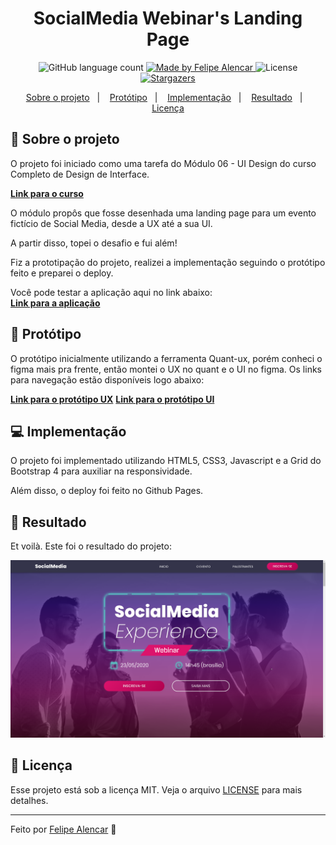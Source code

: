 <h1 align="center">SocialMedia Webinar's Landing Page</h1>

<p align="center">
  <img alt="GitHub language count" src="https://img.shields.io/github/languages/count/alencarfff/socialmedia-lp?color=%2304D361">

  <a href="https://linkedin.com/in/alencar-dev">
    <img alt="Made by Felipe Alencar" src="https://img.shields.io/badge/made%20by-Felipe%20Alencar-%2304D361">
  </a>

  <img alt="License" src="https://img.shields.io/badge/license-MIT-%2304D361">

  <a href="https://github.com/alencarfff/socialmedia-lp/stargazers">
    <img alt="Stargazers" src="https://img.shields.io/github/stars/alencarfff/socialmedia-lp?style=social">
  </a>
</p>

<p align="center">
  <a href="#rocket-sobre-o-projeto">Sobre o projeto</a>&nbsp;&nbsp;&nbsp;|&nbsp;&nbsp;&nbsp;
  <a href="#art-protótipo">Protótipo</a>&nbsp;&nbsp;&nbsp;|&nbsp;&nbsp;&nbsp;
  <a href="#computer-implementação">Implementação</a>&nbsp;&nbsp;&nbsp;|&nbsp;&nbsp;&nbsp;
  <a href="#clap-resultado">Resultado</a>&nbsp;&nbsp;&nbsp;|&nbsp;&nbsp;&nbsp;  
  <a href="#memo-licença">Licença</a>
</p>

## :rocket: Sobre o projeto

O projeto foi iniciado como uma tarefa do Módulo 06 - UI Design do curso Completo de Design de Interface.

**[Link para o curso](https://www.udemy.com/course/design-de-interface/)**

O módulo propôs que fosse desenhada uma landing page para um evento fictício de Social Media, desde a UX até a sua UI. 

A partir disso, topei o desafio e fui além! 

Fiz a prototipação do projeto, realizei a implementação seguindo o protótipo feito e preparei o deploy.

Você pode testar a aplicação aqui no link abaixo: <br/>
**[Link para a aplicação](https://alencarfff.github.io/socialmedia-lp/)**

## :art: Protótipo
O protótipo inicialmente utilizando a ferramenta Quant-ux, porém conheci o figma mais pra frente, então montei o UX no quant e o UI no figma. Os links para navegação estão disponíveis logo abaixo:

**[Link para o protótipo UX](https://bit.ly/3cHf9QQ)**
**[Link para o protótipo UI](https://bit.ly/2AsTyNQ)**

## :computer: Implementação
O projeto foi implementado utilizando HTML5, CSS3, Javascript e a Grid do Bootstrap 4 para auxiliar na responsividade.

Além disso, o deploy foi feito no Github Pages.

## :clap: Resultado

Et voilà. Este foi o resultado do projeto:

<img src="https://raw.githubusercontent.com/alencarfff/socialmedia-lp/master/assets/img/socialmedia_screenshot.png" alt="Screenshot do resultado final do projeto SocialMedia"  />

## :memo: Licença

Esse projeto está sob a licença MIT. Veja o arquivo [LICENSE](LICENSE) para mais detalhes.

---

Feito por <a href="https://linkedin.com/in/alencar-dev" target="_blank">Felipe Alencar</a> :wave:
